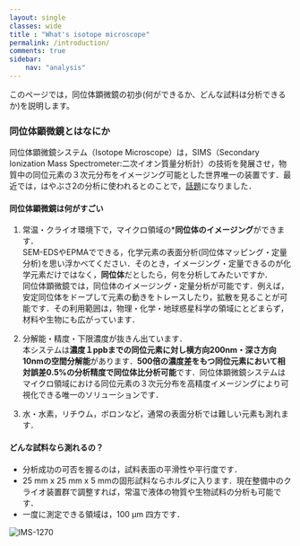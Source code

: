 ```yaml
---
layout: single
classes: wide
title : "What's isotope microscope"
permalink: /introduction/
comments: true
sidebar: 
    nav: "analysis"
---
```

このページでは，同位体顕微鏡の初歩(何ができるか、どんな試料は分析できるか)を説明します。

### 同位体顕微鏡とはなにか
同位体顕微鏡システム（Isotope Microscope）は，SIMS（Secondary Ionization Mass Spectrometer:二次イオン質量分析計）の技術を発展させ，物質中の同位元素の３次元分布をイメージング可能とした世界唯一の装置です．最近では，はやぶさ2の分析に使われるとのことで，[話題](https://www.hokudai.ac.jp/researchtimes/2020/12/20212.html)になりました．  

#### 同位体顕微鏡は何がすごい
1. 常温・クライオ環境下で，マイクロ領域の***同位体のイメージング**ができます．      
SEM-EDSやEPMAでできる，化学元素の表面分析(同位体マッピング・定量分析)を思い浮かべてください．そのとき，イメージング・定量できるのが化学元素だけではなく，**同位体**だとしたら，何を分析してみたいですか．   
同位体顕微鏡では，同位体のイメージング・定量分析が可能です．例えば，安定同位体をドープして元素の動きをトレースしたり，拡散を見ることが可能です．その利用範囲は，物理・化学・地球惑星科学の領域にとどまらず，材料や生物にも広がっています．   

2. 分解能・精度・下限濃度が抜きん出ています．   
本システムは**濃度１ppbまでの同位元素に対し横方向200nm・深さ方向10nmの空間分解能**があります．**500倍の濃度差をもつ同位元素において相対誤差0.5%の分析精度で同位体比分析可能**です．同位体顕微鏡システムはマイクロ領域における同位元素の３次元分布を高精度イメージングにより可視化できる唯一のソリューションです．

3. 水・水素，リチウム，ボロンなど，通常の表面分析では難しい元素も測れます．   


#### どんな試料なら測れるの？
- 分析成功の可否を握るのは，試料表面の平滑性や平行度です．
- 25 mm x 25 mm x 5 mmの固形試料ならホルダに入ります．現在整備中のクライオ装置群で調整すれば，常温で液体の物質や生物試料の分析も可能です．
- 一度に測定できる領域は，100 μm 四方です． 

![IMS-1270](//assets/images/sims.jpg)

